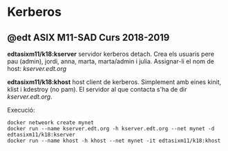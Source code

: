 # Kerberos
## @edt ASIX M11-SAD Curs 2018-2019

**edtasixm11/k18:kserver** servidor kerberos detach. Crea els usuaris pere
  pau (admin), jordi, anna, marta, marta/admin i julia.
  Assignar-li el nom de host: *kserver.edt.org*

**edtasixm11/k18:khost** host client de kerberos. Simplement amb eines 
  kinit, klist i kdestroy (no pam). El servidor al que contacta s'ha 
  de dir *kserver.edt.org*.

Execució:
```
docker netweork create mynet
docker run --name kserver.edt.org -h kserver.edt.org --net mynet -d edtasixm11/k18:kserver
docker run --name khost -h khost --net mynet -it edtasixm11/k18:khost
```

